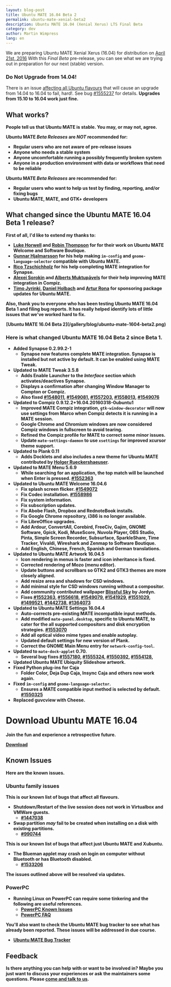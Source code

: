 ```yaml
---
layout: blog-post
title: Ubuntu MATE 16.04 Beta 2
permalink: ubuntu-mate-xenial-beta2
description: Ubuntu MATE 16.04 (Xenial Xerus) LTS Final Beta
category: dev
author: Martin Wimpress
lang: en
---
```


We are preparing Ubuntu MATE Xenial Xerus (16.04) for distribution on
[April 21st, 2016](https://wiki.ubuntu.org/XenialXerus/ReleaseSchedule)
With this *Final Beta* pre-release, you can see what we are trying out in
preparation for our next (stable) version.

<div class="bs-component">
	<div class="alert alert-danger">
        <h3>Do Not Upgrade from 14.04!</h3> 
		<p>There is an issue <u>affecting all Ubuntu flavours</u> that will
		cause an upgrade from 14.04 to 16.04 to fail, hard!. See bug
		<a href="https://bugs.launchpad.net/ubuntu/+source/ubuntu-release-upgrader/+bug/1555237">#1555237</a>
		for details. <b>Upgrades from 15.10 to 16.04 work just fine.</p>
	</div>
</div>

## What works?

People tell us that Ubuntu MATE is stable. You may, or may not, agree.

Ubuntu MATE *Beta Releases* are *NOT* recommended for:

  * Regular users who are not aware of pre-release issues
  * Anyone who needs a stable system
  * Anyone uncomfortable running a possibly frequently broken system
  * Anyone in a production environment with data or workflows that need to be reliable

Ubuntu MATE *Beta Releases* are recommended for:

  * Regular users who want to help us test by finding, reporting, and/or fixing bugs
  * Ubuntu MATE, MATE, and GTK+ developers

## What changed since the Ubuntu MATE 16.04 Beta 1 release?

First of all, I'd like to extend my thanks to:

  * **[Luke Horwell](https://ubuntu-mate.community/users/lah7/)** and **[Robin Thompson](https://github.com/robint99)** for for their work on Ubuntu MATE Welcome and Software Boutique.
  * **[Gunnar Hjalmarsson](https://launchpad.net/~gunnarhj)** for his help making `im-config` and `gnome-language-selector` compatible with Ubuntu MATE.
  * **[Rico Tzschichholz](https://launchpad.net/~ricotz)** for his help completing MATE integration for Synapse.
  * **[Alexei Sorokin](https://build.opensuse.org/user/show/XRevan86)** and **[Alberts Muktupāvels](https://launchpad.net/~albertsmuktupavels)** for their help improving MATE integration in Compiz.
  * **[Timo Jyrinki](https://launchpad.net/~timo-jyrinki)**, **[Daniel Holbach](https://launchpad.net/~dholbach)** and **[Artur Rona](https://launchpad.net/~ari-tczew)** for sponsoring package updates for Ubuntu MATE.

Also, thank you to everyone who has been testing Ubuntu MATE 16.04 Beta
1 and filing bug reports. It has really helped identify lots of little
issues that we've worked hard to fix.

<p align="center">
[Ubuntu MATE 16.04 Beta 2](/gallery/blog/ubuntu-mate-1604-beta2.png)

### Here is what changed Ubuntu MATE 16.04 Beta 2 since Beta 1.

  * Added Synapse 0.2.99.2-1
    * **Synapse now features complete MATE integration**. Synapse is
    installed but not active by default. It can be enabled
    using MATE Tweak.
  * Updated to MATE Tweak 3.5.8
    * Adds **Enable Launcher** to the *Interface* section which
    activates/deactives Synapse.
    * Displays a **confirmation after changing Window Manager** to Compton or Compiz.     
    * Also fixed [#1548011](https://bugs.launchpad.net/bugs/1548011),
    [#1549081](https://bugs.launchpad.net/bugs/1549081),
    [#1557203](https://bugs.launchpad.net/bugs/1557203),
    [#1558013](https://bugs.launchpad.net/bugs/1558013),
    [#1549076](https://bugs.launchpad.net/bugs/1549076)
  * Updated to Compiz 0.9.12.2+16.04.20160318-0ubuntu1
    * **Improved MATE Compiz integration**, `gtk-window-decorator` will now
    use settings from Marco when Compiz detects it is running in a MATE
    session.
    * Google Chrome and Chromium windows are now considered Compiz
    windows in fullscreen to avoid tearing.
    * Refined the Compiz profile for MATE to correct some minor issues.
    * Update `mate-settings-daemon` to use `xsettings` for **improved xcursor theme support**.
  * Updated to Plank 0.11
    * Adds Docklets and also **includes a new theme for Ubuntu MATE**
    contributed by [Holger Rueckershaeuser](http://holgerrpl.tk/).
  * Updated to MATE Menu 5.6.9
    * While searching for an application, the **top match will be launched
    when Enter is pressed**. [#1552363](https://bugs.launchpad.net/bugs/1552363)
  * Updated to Ubuntu MATE Welcome 16.04.6
    * Fix splash screen flicker. [#1549072](https://bugs.launchpad.net/bugs/1549072)
    * Fix Codec installation. [#1558986](https://bugs.launchpad.net/bugs/1558986)
    * Fix system information.
    * Fix subscription updates.
    * Fix Abobe Flash, Dropbox and RednoteBook installs.
    * Fix Google Chrome repsoitory, i386 is no longer available.
    * Fix LibreOffice upgrades.
    * Add Ardour, ConvertAll, Corebird, FreeCiv, Gajim, GNOME Software,
    Gpick, Kodi, MuseScore, Nuvola Player, OBS Studio, Pinta,
    Simple Screen Recorder, Subsurface, SparkleShare, Time Tracker,
    Vivaldi, Wireshark and Zenmap to Software Boutique.
    * Add English, Chinese, French, Spanish and German translations.
  * Updated to Ubuntu MATE Artwork 16.04.5
    * **Icon rendering in menus is faster** and icon inheritance is fixed.
    * Corrected rendering of Mozo (menu editor).
    * **Update buttons and scrollbars** so GTK2 and GTK3 themes are more
    closely aligned.
    * **Add resize area and shadows for CSD windows**.
    * **Add minimal style for CSD windows running without a compositor**.
    * Add community contributed wallpaper [Blissful Sky](https://ubuntu-mate.community/t/i-made-a-new-wallpaper-blissful-sky/4277) by Jordyn.
    * Fixes [#1552363](https://bugs.launchpad.net/bugs/1552363),
    [#1556618](https://bugs.launchpad.net/bugs/1556618),
    [#1549079](https://bugs.launchpad.net/bugs/1549079),
    [#1541929](https://bugs.launchpad.net/bugs/1541929),
    [#1551029](https://bugs.launchpad.net/bugs/1551029),
    [#1499521](https://bugs.launchpad.net/bugs/1499521),
    [#1442738](https://bugs.launchpad.net/bugs/1442738),
    [#1364073](https://bugs.launchpad.net/bugs/1364073)
  * Updated to Ubuntu MATE Settings 16.04.4
    * Auto-corrects pre-existing MATE incompatible input methods.
    * Add modified `mate-panel.desktop`, specific to Ubuntu MATE, to cater
    for the all supported  compositors and disk encryption strategies.
    [#1553070](https://bugs.launchpad.net/bugs/1553070)
    * Add all optical video mime types and enable autoplay.
    * Updated default settings for new version of Plank.
    * Correct the GNOME Main Menu entry for `network-config-tool`.
  * Updated to `mate-dock-applet` 0.70.
    * Several bug fixes [#1557180](https://bugs.launchpad.net/bugs/1557180),
    [#1555324](https://bugs.launchpad.net/bugs/1555324),
    [#1550392](https://bugs.launchpad.net/bugs/1550392),
    [#1554128](https://bugs.launchpad.net/bugs/1554128),
  * Updated Ubuntu MATE Ubiquity Slideshow artwork.  
  * Fixed Python plug-ins for Caja
    * **Folder Color, Deja Dup Caja, Insync Caja and others now work again**.
  * Fixed `im-config` and `gnome-language-selector`.
    *  Ensures a MATE compatible input method is selected by default.
    [#1550325](https://bugs.launchpad.net/bugs/1550325)
  * Replaced guvcview with Cheese.

<div class="bs-component">
    <div class="jumbotron">
        <h1>Download Ubuntu MATE 16.04</h1>
        <p>Join the fun and experience a retrospective future.</p>
        <a href="/xenial/" class="btn btn-primary btn-lg">Download</a>
        </p>
    </div>
</div>

## Known Issues

Here are the known issues.

### Ubuntu family issues

This is our known list of bugs that affect all flavours.

  * Shutdown/Restart of the live session does not work in Virtualbox and VMWare guests.
    * [#1447038](https://bugs.launchpad.net/bugs/1447038)
  * Swap partition *may* fail to be created when installing on a disk with existing partitions.
    * [#990744](https://bugs.launchpad.net/bugs/990744)

This is our known list of bugs that affect just Ubuntu MATE and Xubuntu.

  * The Blueman applet may crash on login on computer without Bluetooth
  or has Bluetooth disabled.
    * [#1533206](https://bugs.launchpad.net/bugs/1533206)

The issues outlined above will be resolved via updates.

### PowerPC

  * Running Linux on PowerPC can require some tinkering and the following are useful references.
    * [PowerPC Known Issues](https://wiki.ubuntu.com/PowerPCKnownIssues)
    * [PowerPC FAQ](https://wiki.ubuntu.com/PowerPCFAQ)

You'll also want to check the Ubuntu MATE bug tracker to see what has already
been reported. These issues will be addressed in due course.

  * [Ubuntu MATE Bug Tracker](https://bugs.launchpad.net/ubuntu-mate)

## Feedback

Is there anything you can help with or want to be involved in? Maybe you just
want to discuss your experiences or ask the maintainers some questions. Please
[come and talk to us](https://ubuntu-mate.community/).
